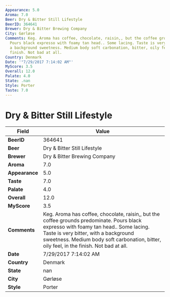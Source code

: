 ```yaml
---
Appearance: 5.0
Aroma: 7.0
Beer: Dry & Bitter Still Lifestyle
BeerID: 364641
Brewer: Dry & Bitter Brewing Company
City: Gørløse
Comments: Keg. Aroma has coffee, chocolate, raisin,, but the coffee grounds predominate.
  Pours black expresso with foamy tan head.. Some lacing. Taste is very bitter, with
  a background sweetness. Medium body soft carbonation, bitter, oily feel, in the
  finish. Not bad at all.
Country: Denmark
Date: '"7/29/2017 7:14:02 AM"'
MyScore: 3.5
Overall: 12.0
Palate: 4.0
State: .nan
Style: Porter
Taste: 7.0
---
```


# Dry & Bitter Still Lifestyle

| Field         | Value |
|---------------|-------|
| **BeerID** | 364641 |
| **Beer** | Dry & Bitter Still Lifestyle |
| **Brewer** | Dry & Bitter Brewing Company |
| **Aroma** | 7.0 |
| **Appearance** | 5.0 |
| **Taste** | 7.0 |
| **Palate** | 4.0 |
| **Overall** | 12.0 |
| **MyScore** | 3.5 |
| **Comments** | Keg. Aroma has coffee, chocolate, raisin,, but the coffee grounds predominate. Pours black expresso with foamy tan head.. Some lacing. Taste is very bitter, with a background sweetness. Medium body soft carbonation, bitter, oily feel, in the finish. Not bad at all. |
| **Date** | 7/29/2017 7:14:02 AM |
| **Country** | Denmark |
| **State** | nan |
| **City** | Gørløse |
| **Style** | Porter |
